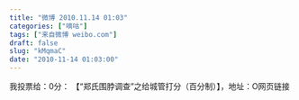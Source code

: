 ```yaml
---
title: "微博 2010.11.14 01:03"
categories: ["嘀咕"]
tags: ["来自微博 weibo.com"]
draft: false
slug: "kMqmaC"
date: "2010-11-14 01:03:00"
---
```


<p>我投票给：0分： 【“郑氏围脖调查”之给城管打分（百分制）】，地址：O网页链接 ​​​​</p>
